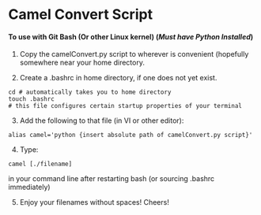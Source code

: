 # Camel Convert Script

#### To use with Git Bash (Or other Linux kernel) (__*Must have Python Installed*__)

1. Copy the camelConvert.py script to wherever is convenient (hopefully somewhere near your home directory.
	
2. Create a .bashrc in home directory, if one does not yet exist.

```
cd # automatically takes you to home directory
touch .bashrc
# this file configures certain startup properties of your terminal
```

3. Add the following to that file (in VI or other editor): 

```
alias camel='python {insert absolute path of camelConvert.py script}'
```

4. Type:

```shell
camel [./filename] 
```
in your command line after restarting bash (or sourcing .bashrc immediately)

5. Enjoy your filenames without spaces! Cheers!
